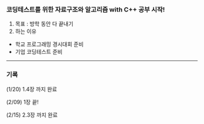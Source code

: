### 코딩테스트를 위한 자료구조와 알고리즘 with C++ 공부 시작!

1. 목표 : 방학 동안 다 끝내기
2. 하는 이유
 - 학교 프로그래밍 경시대회 준비
 - 기업 코딩테스트 준비

-------

### 기록
(1/20) 1.4장 까지 완료 

(2/09) 1장 끝! 

(2/15) 2.3장 까지 완료
